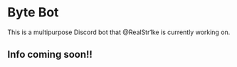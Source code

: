 # Byte Bot

This is a multipurpose Discord bot that @RealStr1ke is currently working on. 

## Info coming soon!!